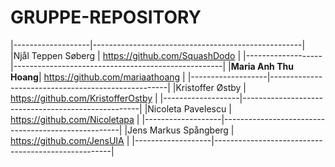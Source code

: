 # GRUPPE-REPOSITORY

|-------------------|----------------------------------------------------|
|Njål Teppen Søberg | https://github.com/SquashDodo  |
|-------------------|----------------------------------------------------|
|**Maria Anh Thu Hoang**| https://github.com/mariaathoang                    |
|-------------------|----------------------------------------------------|
|Kristoffer Østby   | https://github.com/KristofferOstby                 |
|-------------------|----------------------------------------------------|
|Nicoleta Pavelescu | https://github.com/Nicoletapa                     |
|-------------------|----------------------------------------------------|
|Jens Markus Spångberg | https://github.com/JensUIA                      |
|-------------------|----------------------------------------------------|
